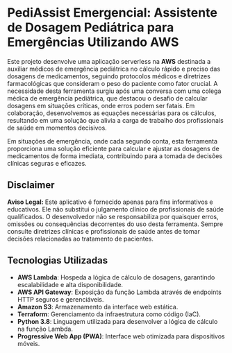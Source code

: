 # **PediAssist Emergencial: Assistente de Dosagem Pediátrica para Emergências Utilizando AWS**

Este projeto desenvolve uma aplicação serverless na **AWS** destinada a auxiliar médicos de emergência pediátrica no cálculo rápido e preciso das dosagens de medicamentos, seguindo protocolos médicos e diretrizes farmacológicas que consideram o peso do paciente como fator crucial. A necessidade desta ferramenta surgiu após uma conversa com uma colega médica de emergência pediátrica, que destacou o desafio de calcular dosagens em situações críticas, onde erros podem ser fatais. Em colaboração, desenvolvemos as equações necessárias para os cálculos, resultando em uma solução que alivia a carga de trabalho dos profissionais de saúde em momentos decisivos.

Em situações de emergência, onde cada segundo conta, esta ferramenta proporciona uma solução eficiente para calcular e ajustar as dosagens de medicamentos de forma imediata, contribuindo para a tomada de decisões clínicas seguras e eficazes.

## **Disclaimer**

**Aviso Legal:** Este aplicativo é fornecido apenas para fins informativos e educativos. Ele não substitui o julgamento clínico de profissionais de saúde qualificados. O desenvolvedor não se responsabiliza por quaisquer erros, omissões ou consequências decorrentes do uso desta ferramenta. Sempre consulte diretrizes clínicas e profissionais de saúde antes de tomar decisões relacionadas ao tratamento de pacientes.

## Tecnologias Utilizadas

- **AWS Lambda**: Hospeda a lógica de cálculo de dosagens, garantindo escalabilidade e alta disponibilidade.
- **AWS API Gateway**: Exposição da função Lambda através de endpoints HTTP seguros e gerenciáveis.
- **Amazon S3**: Armazenamento da interface web estática.
- **Terraform**: Gerenciamento da infraestrutura como código (IaC).
- **Python 3.8**: Linguagem utilizada para desenvolver a lógica de cálculo na função Lambda.
- **Progressive Web App (PWA)**: Interface web otimizada para dispositivos móveis.
